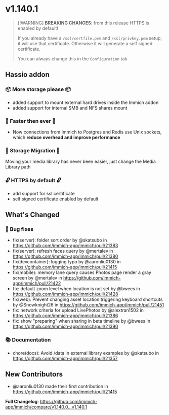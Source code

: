 # v1.140.1

> \[!WARNING\] 
> **BREAKING CHANGES**: from this release HTTPS is enabled by default!  
> 
> If you already have a `/ssl/certfile.pem` and `/ssl/privkey.pem` setup, it will use that certificate. 
> Otherwise it will generate a self signed certificate.  
> 
> You can always change this in the `Configuration` tab

## Hassio addon

### 📦 More storage please 📦

* added support to mount external hard drives inside the Immich addon
* added support for internal SMB and NFS shares mount


### 🚄 Faster then ever 🚄

* Now connections from Immich to Postgres and Redis use Unix sockets, which **reduce overhead and improve performance**

### 🎉 Storage Migration 🎉

Moving your media library has never been easier, just change the Media Library path

### 🔓 HTTPS by default 🔓
 * add support for ssl certificate
 * self signed certificate enabled by default

## What's Changed
### 🐛 Bug fixes
* fix(server): folder sort order by @skatsubo in https://github.com/immich-app/immich/pull/21383
* fix(server): refresh faces query by @mertalev in https://github.com/immich-app/immich/pull/21380
* fix(devcontainer): logging typo by @aaronliu0130 in https://github.com/immich-app/immich/pull/21415
* fix(mobile): memory lane query causes Photos page render a gray screen by @mertalev in https://github.com/immich-app/immich/pull/21422
* fix: default zoom level when location is not set by @bwees in https://github.com/immich-app/immich/pull/21428
* fix(web): Prevent changing asset location triggering keyboard shortcuts by @Snowknight26 in https://github.com/immich-app/immich/pull/21451
* fix: network criteria for upload LivePhotos by @alextran1502 in https://github.com/immich-app/immich/pull/21386
* fix: show "preparing" when sharing in beta timeline by @bwees in https://github.com/immich-app/immich/pull/21390
### 📚 Documentation
* chore(docs): Avoid /data in external library examples by @skatsubo in https://github.com/immich-app/immich/pull/21357

## New Contributors
* @aaronliu0130 made their first contribution in https://github.com/immich-app/immich/pull/21415

**Full Changelog**: https://github.com/immich-app/immich/compare/v1.140.0...v1.140.1